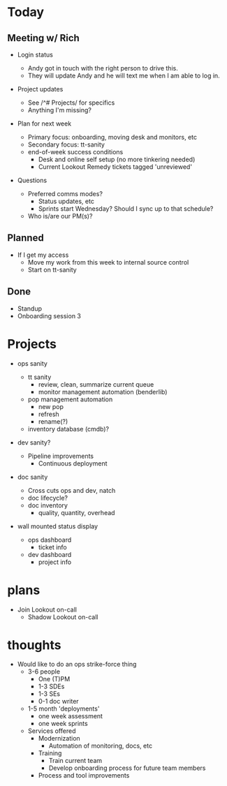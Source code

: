# Today

## Meeting w/ Rich

  - Login status
    - Andy got in touch with the right person to drive this.
    - They will update Andy and he will text me when I am able to log in.

  - Project updates
    - See /^# Projects/ for specifics
    - Anything I'm missing?

  - Plan for next week
    - Primary focus: onboarding, moving desk and monitors, etc
    - Secondary focus: tt-sanity
    - end-of-week success conditions
      - Desk and online self setup (no more tinkering needed)
      - Current Lookout Remedy tickets tagged 'unreviewed'

  - Questions
    - Preferred comms modes?
      - Status updates, etc
      - Sprints start Wednesday? Should I sync up to that schedule?
    - Who is/are our PM(s)?

## Planned

  - If I get my access
    - Move my work from this week to internal source control
    - Start on tt-sanity

## Done

  - Standup
  - Onboarding session 3

# Projects

  - ops sanity
    - tt sanity
      - review, clean, summarize current queue
      - monitor management automation (benderlib)
    - pop management automation
      - new pop
      - refresh
      - rename(?)
    - inventory database (cmdb)?

  - dev sanity?
    - Pipeline improvements
      - Continuous deployment

  - doc sanity
    - Cross cuts ops and dev, natch
    - doc lifecycle?
    - doc inventory
      - quality, quantity, overhead

  - wall mounted status display
    - ops dashboard
      - ticket info
    - dev dashboard
      - project info

# plans

  - Join Lookout on-call
    - Shadow Lookout on-call

# thoughts

  - Would like to do an ops strike-force thing
    - 3-6 people
      - One (T)PM
      - 1-3 SDEs
      - 1-3 SEs
      - 0-1 doc writer
    - 1-5 month 'deployments'
      - one week assessment
      - one week sprints
    - Services offered
      - Modernization
        - Automation of monitoring, docs, etc
      - Training
        - Train current team
        - Develop onboarding process for future team members
      - Process and tool improvements
